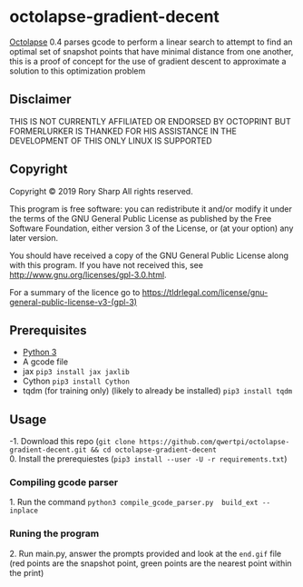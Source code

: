 # octolapse-gradient-decent
[Octolapse](https://github.com/FormerLurker/Octolapse) 0.4 parses gcode to perform a linear search to attempt to find an optimal set of snapshot points that have minimal distance from one another, this is a proof of concept for the use of gradient descent to approximate a solution to this optimization problem

## Disclaimer
THIS IS NOT CURRENTLY AFFILIATED OR ENDORSED BY OCTOPRINT BUT FORMERLURKER IS THANKED FOR HIS ASSISTANCE IN THE DEVELOPMENT OF THIS
ONLY LINUX IS SUPPORTED

## Copyright
Copyright © 2019  Rory Sharp All rights reserved.

This program is free software: you can redistribute it and/or modify
it under the terms of the GNU General Public License as published by
the Free Software Foundation, either version 3 of the License, or
(at your option) any later version.

You should have received a copy of the GNU General Public License
along with this program.  If you have not received this, see <http://www.gnu.org/licenses/gpl-3.0.html>.

For a summary of the licence go to https://tldrlegal.com/license/gnu-general-public-license-v3-(gpl-3)

## Prerequisites
* [Python 3](https://www.python.org/downloads/)
* A gcode file
* jax `pip3 install jax jaxlib`
* Cython `pip3 install Cython`
* tqdm (for training only) (likely to already be installed) `pip3 install tqdm`

## Usage
-1\. Download this repo (`git clone https://github.com/qwertpi/octolapse-gradient-decent.git && cd octolapse-gradient-decent`  
0\. Install the prerequiestes (`pip3 install --user -U -r requirements.txt`)
### Compiling gcode parser
1\. Run the command `python3 compile_gcode_parser.py  build_ext --inplace`
### Runing the program
2\. Run main.py, answer the prompts provided and look at the `end.gif` file (red points are the snapshot point, green points are the nearest point within the print)

